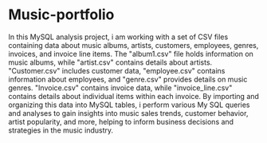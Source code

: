 # Music-portfolio
In this MySQL analysis project, i am working with a set of CSV files containing data about music albums, artists, customers, employees, genres, invoices, and invoice line items. The "album1.csv" file holds information on music albums, while "artist.csv" contains details about artists. "Customer.csv" includes customer data, "employee.csv" contains information about employees, and "genre.csv" provides details on music genres. "Invoice.csv" contains invoice data, while "invoice_line.csv" contains details about individual items within each invoice. By importing and organizing this data into MySQL tables, i perform various My SQL queries and analyses to gain insights into music sales trends, customer behavior, artist popularity, and more, helping to inform business decisions and strategies in the music industry.
